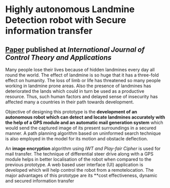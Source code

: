 # Highly autonomous Landmine Detection robot with Secure information transfer
## [Paper](https://github.com/priyankasrs/landmine_detection_robot-SASTRA/blob/master/Paper.pdf) published at *International Journal of Control Theory and Applications*

Many people lose their lives because of hidden landmines every day all round the world. The effect of landmine is so huge that it 
has a three-fold effect on humanity. The loss of limb or life has threatened so many people working in landmine prone areas.
Also the presence of landmines has deteriorated the lands which could in turn be used as a productive resource. Thus, such human factors and delayed sense of insecurity has affected many a countries in their path towards development.

Objective of designing this prototype is the **development of an autonomous robot which can detect and locate landmines accurately with the help of a GPS module and an automatic mail generation system** which would send the captured image of its present surroundings in a secured manner. A path planning algorithm based on uninformed search technique is also employed in the model for its motion and obstacle deflection. 

An **image encryption** algorithm using *IWT and Play-fair Cipher* is used for mail transfer. The technique of differential steer drive along with a GPS module helps in better localisation of the robot when compared to the previous prototype. A web based user interface (UI) application is developed which will help control the robot from a remotelocation. The major advantages of this prototype are its **cost effectiveness, dynamic and secured information transfer


